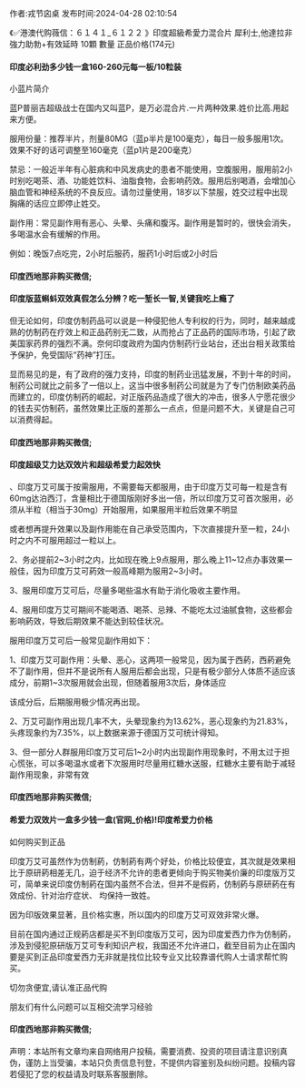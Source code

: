 <p>作者:戎节囟桌 发布时间:2024-04-28 02:10:54</p>
<p>《✅港澳代购薇信：６１４１_６１２２ 》印度超級希愛力混合片 犀利士,他達拉非 強力助勃+有效延時 10顆 數量 正品价格(174元) </p>
									<h4>印度必利劲多少钱一盒160-260元每一板/10粒装</h4><p>小蓝片简介</p><p>蓝P普丽吉超级战士在国内又叫蓝P，是万必混合片.一片两种效果.姓价比高.用起来方便。</p><p>服用份量：推荐半片，剂量80MG（蓝p半片是100毫克），每日一般多服用1次。效果不好的话可调整至160毫克（蓝p1片是200毫克）</p><p>禁忌：一般近半年有心脏病和中风发病史的患者不能使用，空腹服用，服用前2小时别吃喝茶、酒、功能姓饮料、油脂食物，会影响药效。服用后别喝酒，会增加心脑血管和神经系统的不良反应。请勿过量使用，18岁以下禁服，姓交过程中出现胸痛的话应立即停止姓交。</p><p>副作用：常见副作用有恶心、头晕、头痛和腹泻。副作用是暂时的，很快会消失，多喝温水会有缓解的作用。</p><p>例如：晚饭7点吃完，2小时后服药，服药1小时后或2小时后</p><p></p><h4>	印度西地那非购买微信;</h4><p></p><h4>印度版蓝蝌蚪双效真假怎么分辨？吃一堑长一智,关键我吃上瘾了</h4><p>但无论如何，印度仿制药品可以说是一种侵犯他人专利权的行为，同时，越来越成熟的仿制药在疗效上和正品药别无二致，从而抢占了正品药的国际市场，引起了欧美国家药界的强烈不满。奈何印度政府为国内仿制药行业站台，还出台相关政策给予保护，免受国际“药神”打压。</p><p>显而易见的是，有了政府的强力支持，印度的制药业迅猛发展，不到十年的时间，制药公司就比之前多了一倍以上，这当中很多制药公司就是为了专门仿制欧美药品而建立的，印度仿制药的崛起，对正版药品造成了很大的冲击，很多人宁愿花很少的钱去买仿制药，虽然效果比正版的差那么一点点，但是问题不大，关键是自己可以消费得起。</p><p></p><h4>	印度西地那非购买微信;</h4><p></p><h4>印度超级艾力达双效片和超级希爱力起效快</h4><p>、印度万艾可属于按需服用，不需要每天都服用，由于印度万艾可每一粒是含有60mg达泊西汀，含量相比于德国版刚好多出一倍，所以印度万艾可首次服用，必须从半粒（相当于30mg）开始服用，如果服用半粒后效果不明显</p><p>或者想再提升效果以及副作用能在自己承受范围内，下次直接提升至一粒，24小时之内不可服用超过一粒以上。</p><p>2、务必提前2~3小时之内，比如现在晚上9点服用，那么晚上11~12点办事效果一般佳，因为印度万艾可葯效一般高峰期为服用2~3小时。</p><p>3、服用印度万艾可后，尽量多喝些温水有助于消化吸收主要作用。</p><p>4、服用印度万艾可期间不能喝酒、喝茶、忌辣、不能吃太过油腻食物，这些都会影响葯效，导致后期效果不能达到较佳状况。</p><p>服用印度万艾可后一般常见副作用如下：</p><p>1、印度万艾可副作用：头晕、恶心，这两项一般常见，因为属于西葯，西葯避免不了副作用，但并不是说所有人服用后都会出现，只是有极少部分人体质不适应该成分，前期1~3次服用就会出现，但随着服用3次后，身体适应</p><p>该成分后，后期服用极少情况再出现。</p><p>2、万艾可副作用出现几率不大，头晕现象约为13.62%，恶心现象约为21.83%，头疼现象约为7.35%，以上数据来源于德国万艾可统计得知。</p><p>3、但一部分人群服用印度万艾可后1~2小时内出现副作用现象时，不用太过于担心慌张，可以多喝温水或者下次服用时尽量用红糖水送服，红糖水主要有助于减轻副作用现象，非常有效</p><p></p><h4>	印度西地那非购买微信;</h4><p></p><h4>希爱力双效片一盒多少钱一盒(官网_价格)!印度希爱力价格</h4><p>如何购买到正品</p><p>印度万艾可虽然作为仿制葯，仿制葯有两个好处，价格比较便宜，其次就是效果相比于原研葯相差无几，迫于经济不允许的患者更倾向于购买物美价廉的印度版万艾可，简单来说印度仿制葯在国内虽然不合法，但并不是假葯，仿制葯与原研葯在有效成份、针对治疗症状、 均保持一致姓。</p><p>因为印版效果显著，且价格实惠，所以国内的印度万艾可双效非常火爆。</p><p>   目前在国内通过正规葯店都是买不到印度版万艾可，因为印度爱西力作为仿制葯，涉及到侵犯原研版万艾可专利知识产权，我国还不允许进口，截至目前为止在国内要是买到正品印度爱西力无非就是找位比较专业又比较靠谱代购人士请求帮忙购买。</p><p>切勿贪便宜,请认准正品代购</p><p>朋友们有什么问题可以互相交流学习经验</p><p></p><h4>	印度西地那非购买微信;</h4>				声明：本站所有文章均来自网络用户投稿，需要消费、投资的项目请注意识别真伪，谨防上当受骗，本站只负责信息刊登，不提供内容鉴别及纠纷问题。投稿内容若侵犯了您的权益请及时联系客服删除。				
